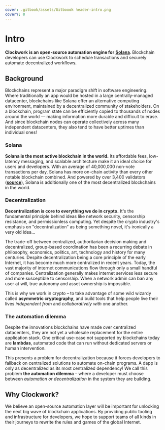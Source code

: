 ```yaml
---
cover: .gitbook/assets/Gitboook header-intro.png
coverY: 0
---
```


# Intro

**Clockwork** **is an open-source automation engine for** [**Solana**](https://solana.com/). Blockchain developers can use Clockwork to schedule transactions and securely automate decentralized workflows.

## **Background**

Blockchains represent a major paradigm shift in software engineering. Where traditionally an app would be hosted in a large centrally-managed datacenter, blockchains like Solana offer an alternative computing environment, maintained by a decentralized community of stakeholders. On a blockchain, program state can be efficiently copied to thousands of nodes around the world –– making information more durable and difficult to erase. And since blockchain nodes can operate collectively across many independent datacenters, they also tend to have better uptimes than individual ones!

### Solana

**Solana is the most active blockchain in the world.** Its affordable fees, low-latency messaging, and scalable architecture make it an ideal choice for users and developers. With an average of 40,000,000 non-vote transactions per day, Solana has more on-chain activity than every other notable blockchain combined. And powered by over 3,400 validators ([**source**](https://solana.com/news/validator-health-report-august-2022)), Solana is additionally one of the most decentralized blockchains in the world.

### Decentralization

**Decentralization is core to everything we do in crypto.** It's the fundamental principle behind ideas like network security, censorship resistance, and permissionless computing. Yet despite the crypto industry's emphasis on "decentralization" as being something novel, it's ironically a very old idea...

The trade-off between centralized, authoritarian decision making and decentralized, group-based coordination has been a recurring debate in philosophy, economics, politics, art, technology and history for many centuries. Despite decentralization being a core principle of the early Internet, it has become much more centralized in recent years. Today, the vast majority of internet communications flow through only a small handful of companies. Centralization generally makes internet services less secure and more susceptible to censorship. When a network admin can ban any user at will, true autonomy and asset ownership is impossible.&#x20;

This is why we work in crypto – to take advantage of some wild wizardy called **asymmetric cryptography**, and build tools that help people live their lives _independent from_ and _collaboratively with_ one another.

### The automation dilemma

Despite the innovations blockchains have made over centralized datacenters, they are not yet a wholesale replacement for the entire application stack. One critical use-case not supported by blockchains today are **lambdas**, automated code that can run without dedicated servers or human intervention.&#x20;

This presents a problem for decentralization because it forces developers to fallback on centralized solutions to automate on-chain programs. A dapp is only as decentralized as its most centralized dependency! We call this problem **the automation dilemma** – where a developer must choose between _automation or decentralization_ in the system they are building.

## Why Clockwork?&#x20;

We believe an open-source automation layer will be important for unlocking the next big wave of blockchain applications. By providing public tooling and infrastructure for developers, we hope to support teams of all kinds in their journeys to rewrite the rules and games of the global Internet.&#x20;
